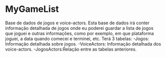 # MyGameList
Base de dados de jogos e voice-actors. Esta base de dados irá conter informação detalhada de jogos onde eu poderei guardar a lista de jogos que joguei e outras informações, como por exemplo, em que plataforma joguei, a data quando comecei e terminei, etc.
Terá 3 tabelas:
-Jogos: Informação detalhada sobre jogos.
-VoiceActors: Informação detalhada dos voice-actors.
-JogosActors:Relação entre as tabelas anteriores.
